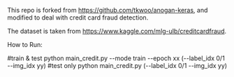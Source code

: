 This repo is forked from https://github.com/tkwoo/anogan-keras, and modified to deal with credit card fraud detection. 

The dataset is taken from https://www.kaggle.com/mlg-ulb/creditcardfraud. 

How to Run:

#train & test
python main_credit.py --mode train --epoch xx (--label_idx 0/1  --img_idx yy)
#test only
python main_credit.py (--label_idx 0/1  --img_idx yy)
